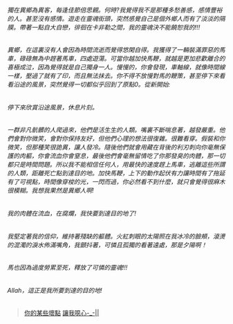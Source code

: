###### 獨在異鄉為異客，每逢佳節倍思親。何時?我覺得我不是那種多愁善感，感情豐裕的人。甚至沒有感情。遊走在靈魂街頭，突然感覺自己是個外鄉人而有了淡淡的隔膜。帶著一點自大自戀，徘徊在卡非勒之間，我的靈魂決不能饒恕我的!!!
###### 異鄉，在這裏沒有人會因為時間流逝而覺得悠閑自得。我獲得了一輛裝滿罪惡的馬車，碌碌無為中趕著馬車，四處遊蕩。可當你越加快馬鞭，就越是更加悲歡離合的喜極成泣，因為覺得就是自己獨身一人。慢慢的，你會發現，車軸線，就像時間線一樣，壓過了就有了印，而且無法抹去。你不得不放慢對馬的鞭策，甚至停下來看看沿途的風景，突然覺得一切都似乎回到了原點0。從新開始:
###### 停下來欣賞沿途風景，休息片刻。
###### 一群非凡骯髒的人爬過來，他們是活生生的人類。嘴裏不斷喘息著，越發嚴重。他們會對你微笑，會對你保持友好，但他們心理的想法很復雜。很難看穿。假裝和你微笑，但那種笑很詭異，讓人發冷。隨後他們就會用藏在背後的利刃刺向你毫無保護的肉軀，你會流血你會窒息，最後他們會毫無留情吃了你那發臭的肉體，那一切都只是時間問題。所以我不能相信任何人，用最快的速度趕上馬車，逃離這些所謂的人類，距離死亡點到達目的地。加快馬鞭，上下的動作起伏有力讓時間有了拖延有了可視點，時間像穿梭的光，一閃而過，你必然看不到什麼，就只會覺得很麻木很模糊。我想我果然是異鄉人啊!
###### 我的肉體在流血，在腐爛，我快要到達目的地了!
###### 我堅定著我的信仰，維持著殘缺的軀體。火紅刺眼的太陽照在我冰冷的臉頰，滾燙的混濁的淚水佈滿嘴角，我顫抖著，可憐且孤獨的看著遠處，那是夕陽啊！
  ###### 馬也因為過度勞累至死，釋放了可憐的靈魂!!!
  ###### Allah，這正是我所要到達的目的地!
>[你的某些壞點](https://www.evernote.com/shard/s406/sh/35e18e56-fef8-4294-9a46-bb566e61cabc/012d7f0749424b7020c2669c1e04ad2e)
>[讓我噁心-_-||](https://kapasal.wordpress.com/2018/04/14/%e6%b2%92%e6%9c%89%e4%ba%ba%e5%8f%af%e4%bb%a5/)
